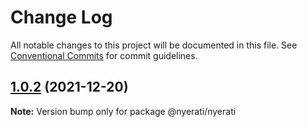 # Change Log

All notable changes to this project will be documented in this file.
See [Conventional Commits](https://conventionalcommits.org) for commit guidelines.

## [1.0.2](https://github.com/reacto11mecha/nyerati/compare/@nyerati/nyerati@1.0.1...@nyerati/nyerati@1.0.2) (2021-12-20)

**Note:** Version bump only for package @nyerati/nyerati
